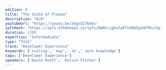 ```yaml
---
edition: 4
title: "The State of Plasma"
description: "N/A"
youtubeUrl: "https://youtu.be/zbgsGI7Embs"
ipfsHash: "https://ipfs.ethdevops.io/ipfs/QmNtrjgbo1y871X8QZgGdUTHuJ3gtZ3NFZf648r3DoHnnJ?filename=The_State_of_Plasma_by_David_Knott_Kelvin_Fitcher_Devcon4-zbgsGI7Embs.mp4"
duration: 1709
expertise: "Intermediate"
type: "Talk"
track: "Developer Experience"
keywords: ['scaling',' mvp',' zk',' zero knowledge']
tags: ['Developer Experience']
speakers: ['David Knott',' Kelvin Fitcher']
---
```

